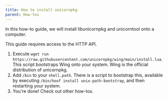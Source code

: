 ```yaml
---
title: How to install unicornpkg
parent: How-tos
---
```


In this how-to guide, we will install libunicornpkg and unicorntool onto a computer.

This guide requires access to the HTTP API.

1. Execute `wget run https://raw.githubusercontent.com/unicornpkg/wing/main/install.lua`. This script bootstraps Wing onto your system. Wing is the official distribution of unicornpkg.
2. Add `/bin` to your `shell.path`. There is a script to bootstrap this, available by executing `/bin/hoof install unix-path-bootstrap`, and then restarting your system.
3. You're done! Check out other how-tos.

